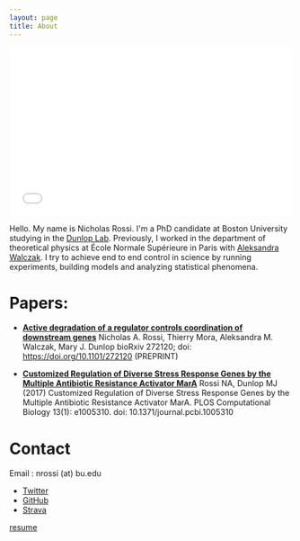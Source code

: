 ```yaml
---
layout: page
title: About
---
```

<iframe src="brand-logo/index.html" width="100%"  height="300px" frameBorder="0"></iframe>




Hello. My name is Nicholas Rossi. I'm a PhD candidate at Boston University studying in the <a href="http://www.dunloplab.com/">Dunlop Lab</a>. Previously, I worked in the department of theoretical physics at École Normale Supérieure in Paris with [Aleksandra Walczak](http://www.phys.ens.fr/~awalczak/). I try to achieve end to end control in science by running experiments, building models and analyzing statistical phenomena.



# Papers:
* [**Active degradation of a regulator controls coordination of downstream genes**](https://www.biorxiv.org/content/early/2018/02/26/272120)
Nicholas A. Rossi, Thierry Mora, Aleksandra M. Walczak, Mary J. Dunlop
bioRxiv 272120; doi: https://doi.org/10.1101/272120 (PREPRINT)

* [**Customized Regulation of Diverse Stress Response Genes by the Multiple Antibiotic Resistance Activator MarA**](paper_1.pdf)
Rossi NA, Dunlop MJ (2017) Customized Regulation of Diverse Stress Response Genes by the Multiple Antibiotic Resistance Activator MarA. PLOS Computational Biology 13(1): e1005310. doi: 10.1371/journal.pcbi.1005310


# Contact


Email : nrossi (at) bu.edu

- [Twitter](https://twitter.com/DivergentData)
- [GitHub](https://github.com/nicholasarossi)
- [Strava](https://www.strava.com/athletes/18746185)


[resume](resume.pdf)
